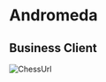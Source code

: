 # Andromeda

## Business Client
![ChessUrl](https://c.tenor.com/kJnySS9eKvUAAAAC/crashing-to-earth-meteor-showers101.gif"chess")
